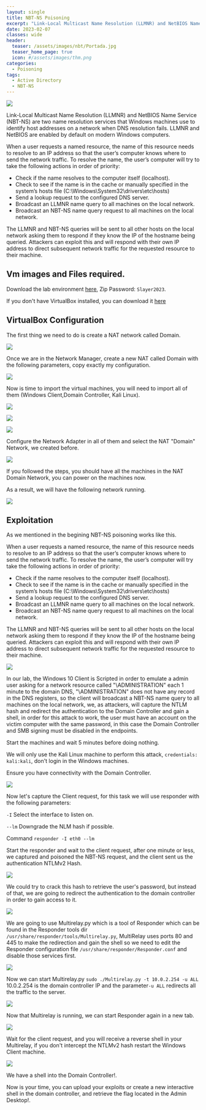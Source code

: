 ```yaml
---
layout: single
title: NBT-NS Poisoning
excerpt: "Link-Local Multicast Name Resolution (LLMNR) and NetBIOS Name Service (NBT-NS) are two name resolution services that Windows machines use to identify host addresses on a network when DNS resolution fails. LLMNR and NetBIOS are enabled by default on modern Windows computers."
date: 2023-02-07
classes: wide
header:
  teaser: /assets/images/nbt/Portada.jpg
  teaser_home_page: true
  icon: #/assets/images/thm.png
categories:
  - Poisoning
tags:
  - Active Directory
  - NBT-NS 
---
```


![](/assets/images/nbt/Banner.png)

Link-Local Multicast Name Resolution (LLMNR) and NetBIOS Name Service (NBT-NS) are two name resolution services that Windows machines use to identify host addresses on a network when DNS resolution fails. LLMNR and NetBIOS are enabled by default on modern Windows computers.

When a user requests a named resource, the name of this resource needs to resolve to an IP address so that the user’s computer knows where to send the network traffic. To resolve the name, the user’s computer will try to take the following actions in order of priority:

* Check if the name resolves to the computer itself (localhost).
* Check to see if the name is in the cache or manually specified in the system’s hosts file (C:\Windows\System32\drivers\etc\hosts)
* Send a lookup request to the configured DNS server.
* Broadcast an LLMNR name query to all machines on the local network.
* Broadcast an NBT-NS name query request to all machines on the local network.
 

The LLMNR and NBT-NS queries will be sent to all other hosts on the local network asking them to respond if they know the IP of the hostname being queried. Attackers can exploit this and will respond with their own IP address to direct subsequent network traffic for the requested resource to their machine. 

## Vm images and Files required. 

Download the lab  environment [here](https://drive.google.com/file/d/1vWO8i7AoyEd8MgInasfYTxcY0ylND7T7/view?usp=sharing), Zip Password: `Slayer2023`.

If you don't have VirtualBox installed, you can download it [here](https://www.virtualbox.org/wiki/Downloads)

## VirtualBox Configuration

The first thing we need to do is create a NAT network called Domain.

![](/assets/images/nbt/Tools.png)

Once we are in the Network Manager, create a new NAT called Domain with the following parameters, copy exactly my configuration.

![](/assets/images/nbt/NAT.png)

Now is time to import the virtual machines, you will need to import all of them (Windows Client,Domain Controller, Kali Linux).

![](/assets/images/nbt/import1.png)

![](/assets/images/nbt/import2.png)

![](/assets/images/nbt/import3.png)

Configure the Network Adapter in all of them and select the NAT "Domain" Network, we created before.

![](/assets/images/nbt/Configure.png)

If you followed the steps, you should have all the machines in the NAT Domain Network, you can power on the machines now.

As a result, we will have the following network running.

![](/assets/images/nbt/Network.png)

## Exploitation

As we mentioned in the begining NBT-NS poisoning works like this.

When a user requests a named resource, the name of this resource needs to resolve to an IP address so that the user’s computer knows where to send the network traffic. To resolve the name, the user’s computer will try take the following actions in order of priority:

* Check if the name resolves to the computer itself (localhost).
* Check to see if the name is in the cache or manually specified in the system’s hosts file (C:\Windows\System32\drivers\etc\hosts)
* Send a lookup request to the configured DNS server.
* Broadcast an LLMNR name query to all machines on the local network.
* Broadcast an NBT-NS name query request to all machines on the local network.
 

The LLMNR and NBT-NS queries will be sent to all other hosts on the local network asking them to respond if they know the IP of the hostname being queried. Attackers can exploit this and will respond with their own IP address to direct subsequent network traffic for the requested resource to their machine. 

![](/assets/images/nbt/diagram.webp)

In our lab, the Windows 10 Client is Scripted in order to emulate a admin user asking for a network resource called "\\ADMINISTRATION" each 1 minute to the domain DNS, "\\ADMINISTRATION" does not have any record in the DNS registers, so the client will broadcast a NBT-NS name query to all machines on the local network, we, as attackers, will capture the NTLM hash and redirect the authentication to the Domain Controller and gain a shell, in order for this attack to work, the user must have an account on the victim computer with the same password, in this case the Domain Controller and SMB signing must be disabled in the endpoints.

Start the machines and wait 5 minutes before doing nothing.

We will only use the Kali Linux machine to perform this attack, `credentials: kali:kali`, don't login in the Windows machines.

Ensure you have connectivity with the Domain Controller.

![](/assets/images/nbt/ping.png)

Now let's capture the Client request, for this task we will use responder with the following parameters:

`-I` Select the interface to listen on.

`--lm` Downgrade the NLM hash if possible.

Command `responder -I eth0 --lm`

Start the responder and wait to the client request, after one minute or less, we captured and poisoned the NBT-NS request, and the client sent us the authentication NTLMv2 Hash.

![](/assets/images/nbt/captured.png)

We could try to crack this hash to retrieve the user's password, but instead of that, we are going to redirect the authentication to the domain controller in order to gain access to it. 

![](/assets/images/nbt/redirect.png)

We are going to use Multirelay.py which is a tool of Responder which can be found in the Responder tools dir `/usr/share/responder/tools/Multirelay.py`, MultiRelay uses ports 80 and 445 to make the redirection and gain the shell so we need to edit the Responder configuration file `/usr/share/responder/Responder.conf` and disable those services first.

![](/assets/images/nbt/responderconf.png)

Now we can start Multirelay.py `sudo ./Multirelay.py -t 10.0.2.254 -u ALL` 10.0.2.254 is the domain controller IP and the parameter`-u ALL` redirects all the traffic to the server.

![](/assets/images/nbt/Multirelay2.png)

Now that Multirelay is running, we can start Responder again in a new tab.

![](/assets/images/nbt/relayfinal.png)

Wait for the client request, and you will receive a reverse shell in your Multirelay, if you don't intercept the NTLMv2 hash restart the Windows Client machine.

![](/assets/images/nbt/reverse.png)

We have a shell into the Domain Controller!.

Now is your time, you can upload your exploits or create a new interactive shell in the domain controller, and retrieve the flag located in the Admin Desktop!. 


